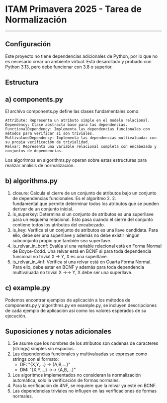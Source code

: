 # ITAM Primavera 2025 - Tarea de Normalización

---

## Configuración

Este proyecto no tiene dependencias adicionales de Python, por lo que no es 
necesario crear un ambiente virtual. Está desarollado y probado con Python 3.13,
pero debe funcionar con 3.8 o superior.

## Estructura

## a) components.py 
El archivo components.py define las clases fundamentales como:

    Attribute: Representa un atributo simple en el modelo relacional.
    Dependency: Clase abstracta base para las dependencias.
    FunctionalDependency: Implementa las dependencias funcionales con métodos para verificar si son triviales.
    MultivaluedDependency: Implementa las dependencias multivaluadas con su propia verificación de trivialidad.
    Relvar: Representa una variable relacional completa con encabezado y conjuntos de dependencias.

Los algoritmos en algorithms.py operan sobre estas estructuras para realizar análisis de normalización.

## b) algorithms.py
1. closure: Calcula el cierre de un conjunto de atributos bajo un conjunto de dependencias funcionales. Es el algoritmo 2. 2.   
fundamental que permite determinar todos los atributos que se pueden derivar de un conjunto inicial.
2. is_superkey: Determina si un conjunto de atributos es una superllave para un esquema relacional. Esto pasa cuando el cierre del conjunto contiene todos los atributos del encabezado.
3. is_key: Verifica si un conjunto de atributos es una llave candidata. Para ello, debe ser una superllave y además no debe existir ningún subconjunto propio que también sea superllave.
4. is_relvar_in_bcnf: Evalúa si una variable relacional está en Forma Normal de Boyce-Codd. Una relvar está en BCNF si para toda dependencia funcional no trivial X → Y, X es una superllave.
5. is_relvar_in_4nf: Verifica si una relvar está en Cuarta Forma Normal. Para ello, debe estar en BCNF y además para toda dependencia multivaluada no trivial X →→ Y, X debe ser una superllave.

## c) example.py
Podemos encontrar ejemplos de aplicación a los métodos de components.py y algorithms.py en example.py, se incluyen descripciones de cada ejemplo de aplicación así como los valores esperados de su ejecución.
 ## Suposiciones y notas adicionales

1. Se asume que los nombres de los atributos son cadenas de caracteres (strings) simples sin espacios.
2. Las dependencias funcionales y multivaluadas se expresan como strings con el formato:
   - DF: "{X,Y,...} -> {A,B,...}"
   - DM: "{X,Y,...} ->-> {A,B,...}" 
3. Los algoritmos implementados no consideran la normalización automática, solo la verificación de formas normales.
4. Para la verificación de 4NF, se requiere que la relvar ya esté en BCNF.
5. Las dependencias triviales no influyen en las verificaciones de formas normales.
